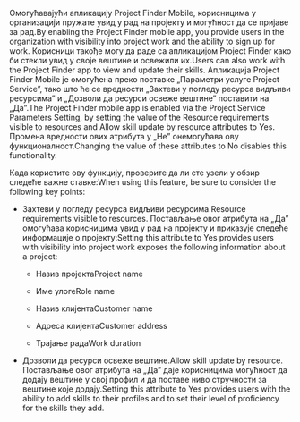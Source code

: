 <span data-ttu-id="c4856-101">Омогућавајући апликацију Project Finder Mobile, корисницима у организацији пружате увид у рад на пројекту и могућност да се пријаве за рад.</span><span class="sxs-lookup"><span data-stu-id="c4856-101">By enabling the Project Finder mobile app, you provide users in the organization with visibility into project work and the ability to sign up for work.</span></span> <span data-ttu-id="c4856-102">Корисници такође могу да раде са апликацијом Project Finder како би стекли увид у своје вештине и освежили их.</span><span class="sxs-lookup"><span data-stu-id="c4856-102">Users can also work with the Project Finder app to view and update their skills.</span></span> <span data-ttu-id="c4856-103">Апликација Project Finder Mobile је омогућена преко поставке „Параметри услуге Project Service”, тако што ће се вредности „Захтеви у погледу ресурса видљиви ресурсима” и „Дозволи да ресурси освеже вештине” поставити на „Да”.</span><span class="sxs-lookup"><span data-stu-id="c4856-103">The Project Finder mobile app is enabled via the Project Service Parameters Setting, by setting the value of the Resource requirements visible to resources and Allow skill update by resource attributes to Yes.</span></span> <span data-ttu-id="c4856-104">Промена вредности ових атрибута у „Не” онемогућава ову функционалност.</span><span class="sxs-lookup"><span data-stu-id="c4856-104">Changing the value of these attributes to No disables this functionality.</span></span>  
  
 <span data-ttu-id="c4856-105">Када користите ову функцију, проверите да ли сте узели у обзир следеће важне ставке:</span><span class="sxs-lookup"><span data-stu-id="c4856-105">When using this feature, be sure to consider the following key points:</span></span>  
  
-   <span data-ttu-id="c4856-106">Захтеви у погледу ресурса видљиви ресурсима.</span><span class="sxs-lookup"><span data-stu-id="c4856-106">Resource requirements visible to resources.</span></span> <span data-ttu-id="c4856-107">Постављање овог атрибута на „Да” омогућава корисницима увид у рад на пројекту и приказује следеће информације о пројекту:</span><span class="sxs-lookup"><span data-stu-id="c4856-107">Setting this attribute to Yes provides users with visibility into project work exposes the following information about a project:</span></span>  
  
    -   <span data-ttu-id="c4856-108">Назив пројекта</span><span class="sxs-lookup"><span data-stu-id="c4856-108">Project name</span></span>  
  
    -   <span data-ttu-id="c4856-109">Име улоге</span><span class="sxs-lookup"><span data-stu-id="c4856-109">Role name</span></span>  
  
    -   <span data-ttu-id="c4856-110">Назив клијента</span><span class="sxs-lookup"><span data-stu-id="c4856-110">Customer name</span></span>  
  
    -   <span data-ttu-id="c4856-111">Адреса клијента</span><span class="sxs-lookup"><span data-stu-id="c4856-111">Customer address</span></span>  
  
    -   <span data-ttu-id="c4856-112">Трајање рада</span><span class="sxs-lookup"><span data-stu-id="c4856-112">Work duration</span></span>  
  
-   <span data-ttu-id="c4856-113">Дозволи да ресурси освеже вештине.</span><span class="sxs-lookup"><span data-stu-id="c4856-113">Allow skill update by resource.</span></span> <span data-ttu-id="c4856-114">Постављање овог атрибута на „Да” даје корисницима могућност да додају вештине у свој профил и да поставе ниво стручности за вештине које додају.</span><span class="sxs-lookup"><span data-stu-id="c4856-114">Setting this attribute to Yes provides users with the ability to add skills to their profiles and to set their level of proficiency for the skills they add.</span></span>